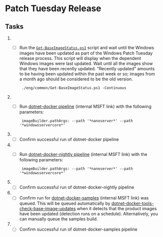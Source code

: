 # Patch Tuesday Release

## Tasks

1. - [ ] Run the [`Get-BaseImageStatus.ps1`](https://github.com/dotnet/dotnet-docker/blob/main/eng/common/Get-BaseImageStatus.ps1) script and wait until the Windows images have been updated as part of the Windows Patch Tuesday release process. This script will display when the dependent Windows images were last updated. Wait until all the images show that they have been recently updated. "Recently updated" amounts to be having been updated within the past week or so; images from a month ago should be considered to be the old version.

          ./eng/common/Get-BaseImageStatus.ps1 -Continuous
1. - [ ] Run [dotnet-docker pipeline](https://dev.azure.com/dnceng/internal/_build?definitionId=373) (internal MSFT link) with the following parameters:

          imageBuilder.pathArgs: --path '*nanoserver*' --path '*windowsservercore*'
1. - [ ] Confirm successful run of dotnet-docker pipeline
1. - [ ] Run [dotnet-docker-nightly pipeline](https://dev.azure.com/dnceng/internal/_build?definitionId=359) (internal MSFT link) with the following parameters:

          imageBuilder.pathArgs: --path '*nanoserver*' --path '*windowsservercore*'
1. - [ ] Confirm successful run of dotnet-docker-nightly pipeline
1. - [ ] Confirm run for [dotnet-docker-samples](https://dev.azure.com/dnceng/internal/_build?definitionId=376) (internal MSFT link) was queued. This will be queued automatically by [dotnet-docker-tools-check-base-image-updates](https://dev.azure.com/dnceng/internal/_build?definitionId=536) when it detects that the product images have been updated (detection runs on a schedule). Alternatively, you can manually queue the samples build.
1. - [ ] Confirm successful run of dotnet-docker-samples pipeline
